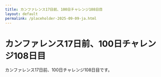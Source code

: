 ```yaml
---
title: カンファレンス17日前、100日チャレンジ108日目
layout: default
permalink: /placeholder-2025-09-09-ja.html
---
```


# カンファレンス17日前、100日チャレンジ108日目

カンファレンス17日前、100日チャレンジ108日目です。
